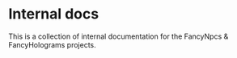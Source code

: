# Internal docs

This is a collection of internal documentation for the FancyNpcs & FancyHolograms projects.
